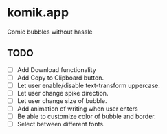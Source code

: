 # komik.app
Comic bubbles without hassle

## TODO
- [ ] Add Download functionality
- [ ] Add Copy to Clipboard button.
- [ ] Let user enable/disable text-transform uppercase.
- [ ] Let user change spike direction.
- [ ] Let user change size of bubble.
- [ ] Add animation of writing when user enters
- [ ] Be able to customize color of bubble and border.
- [ ] Select between different fonts.
